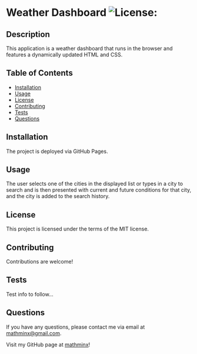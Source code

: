 # Weather Dashboard       ![License: ](https://img.shields.io/badge/License-MIT-blueviolet.svg)

  ## Description

  This application is a weather dashboard that runs in the browser and features a dynamically updated HTML and CSS.

  ## Table of Contents
  * [Installation](#installation)
  * [Usage](#usage)
  * [License](#license)
  * [Contributing](#contributing)
  * [Tests](#tests)
  * [Questions](#questions)

  ## Installation
  
  The project is deployed via GitHub Pages.

  ## Usage

  The user selects one of the cities in the displayed list or types in a city to search and is then presented with current and future conditions for that city, and the city is added to the search history.

  ## License
    
  This project is licensed under the terms of the MIT license.
  
  

  ## Contributing

  Contributions are welcome!

  ## Tests

  Test info to follow...

  ## Questions

  If you have any questions, please contact me via email at mathminx@gmail.com.

  Visit my GitHub page at [mathminx](https://github.com/mathminx/)!
